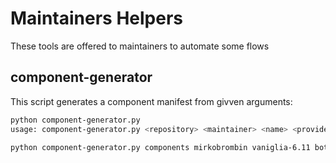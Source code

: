 # Maintainers Helpers
These tools are offered to maintainers to automate some flows

## component-generator
This script generates a component manifest from givven arguments:

```bash
python component-generator.py 
usage: component-generator.py <repository> <maintainer> <name> <provider> <channel> <file-url> [rename]

python component-generator.py components mirkobrombin vaniglia-6.11 bottles stable https://..
```